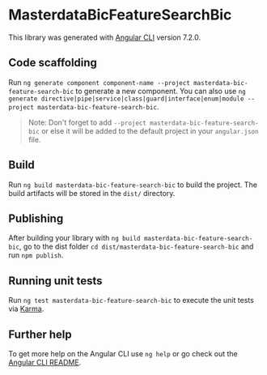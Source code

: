 # MasterdataBicFeatureSearchBic

This library was generated with [Angular CLI](https://github.com/angular/angular-cli) version 7.2.0.

## Code scaffolding

Run `ng generate component component-name --project masterdata-bic-feature-search-bic` to generate a new component. You can also use `ng generate directive|pipe|service|class|guard|interface|enum|module --project masterdata-bic-feature-search-bic`.

> Note: Don't forget to add `--project masterdata-bic-feature-search-bic` or else it will be added to the default project in your `angular.json` file.

## Build

Run `ng build masterdata-bic-feature-search-bic` to build the project. The build artifacts will be stored in the `dist/` directory.

## Publishing

After building your library with `ng build masterdata-bic-feature-search-bic`, go to the dist folder `cd dist/masterdata-bic-feature-search-bic` and run `npm publish`.

## Running unit tests

Run `ng test masterdata-bic-feature-search-bic` to execute the unit tests via [Karma](https://karma-runner.github.io).

## Further help

To get more help on the Angular CLI use `ng help` or go check out the [Angular CLI README](https://github.com/angular/angular-cli/blob/master/README.md).
